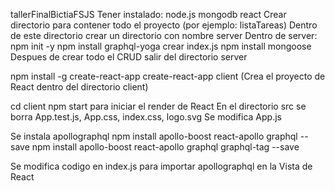 tallerFinalBictiaFSJS
Tener instalado:
node.js
mongodb
react
Crear directorio para contener todo el proyecto (por ejemplo: listaTareas)
Dentro de este directorio crear un directorio con nombre server
Dentro de server:
npm init -y
npm install graphql-yoga
crear index.js
npm install mongoose
Despues de crear todo el CRUD salir del directorio server

npm install -g create-react-app
create-react-app client (Crea el proyecto de React dentro del directorio client)

cd client
npm start para iniciar el render de React
En el directorio src se borra App.test.js, App.css, index.css, logo.svg 
Se modifica App.js

Se instala apollographql
npm install apollo-boost react-apollo graphql --save
npm install apollo-boost react-apollo graphql graphql-tag --save

Se modifica codigo en index.js para importar apollographql en la 
Vista de React


